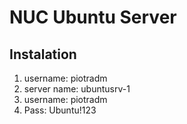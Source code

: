 # NUC Ubuntu Server
## Instalation
1. username: piotradm
2. server name: ubuntusrv-1
3. username: piotradm
4. Pass: Ubuntu!123

